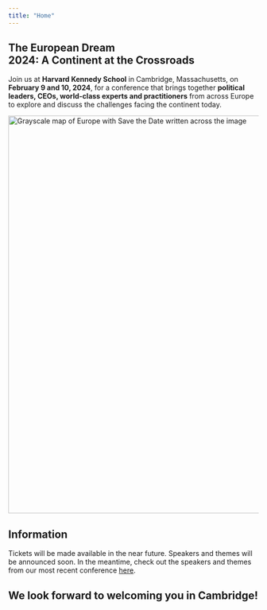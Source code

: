 ```yaml
---
title: "Home"
---
```


## <span class='frontline-europe'>The European Dream</span><br>2024: A Continent at the Crossroads

Join us at **Harvard Kennedy School** in Cambridge, Massachusetts, on **February 9 and 10, 2024**, for a conference that brings together **political leaders, CEOs, world-class experts and practitioners** from across Europe to explore and discuss the challenges facing the continent today.

<p class="homepage-image">
<img src="save-the-date-no-logo.png" alt="Grayscale map of Europe with Save the Date written across the image" width="800" class="map">
</p>

## Information

Tickets will be made available in the near future. Speakers and themes will be announced soon. In the meantime, check out the speakers and themes from our most recent conference <a href='/2023-homepage' class="2023-conferenece">here</a>.

## We look forward to welcoming you in Cambridge!
